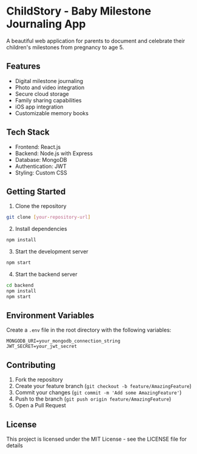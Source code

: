 # ChildStory - Baby Milestone Journaling App

A beautiful web application for parents to document and celebrate their children's milestones from pregnancy to age 5.

## Features

- Digital milestone journaling
- Photo and video integration
- Secure cloud storage
- Family sharing capabilities
- iOS app integration
- Customizable memory books

## Tech Stack

- Frontend: React.js
- Backend: Node.js with Express
- Database: MongoDB
- Authentication: JWT
- Styling: Custom CSS

## Getting Started

1. Clone the repository
```bash
git clone [your-repository-url]
```

2. Install dependencies
```bash
npm install
```

3. Start the development server
```bash
npm start
```

4. Start the backend server
```bash
cd backend
npm install
npm start
```

## Environment Variables

Create a `.env` file in the root directory with the following variables:
```
MONGODB_URI=your_mongodb_connection_string
JWT_SECRET=your_jwt_secret
```

## Contributing

1. Fork the repository
2. Create your feature branch (`git checkout -b feature/AmazingFeature`)
3. Commit your changes (`git commit -m 'Add some AmazingFeature'`)
4. Push to the branch (`git push origin feature/AmazingFeature`)
5. Open a Pull Request

## License

This project is licensed under the MIT License - see the LICENSE file for details
